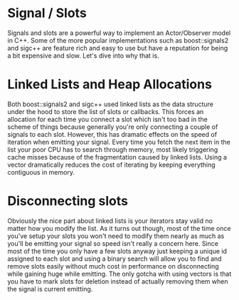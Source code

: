 # Signal / Slots

Signals and slots are a powerful way to implement an Actor/Observer model in C++. Some of the more popular implementations such as boost::signals2 and sigc++ are feature rich and easy to use but have a reputation for being a bit expensive and slow. Let's dive into why that is.

# Linked Lists and Heap Allocations
Both boost::signals2 and sigc++ used linked lists as the data structure under
the hood to store the list of slots or callbacks. This forces an allocation for
each time you connect a slot which isn't too bad in the scheme of things
because generally you're only connecting a couple of signals to each slot.
However, this has dramatic effects on the speed of iteration when emitting your
signal. Every time you fetch the next item in the list your poor CPU has to
search through memory, most likely triggering cache misses because of the
fragmentation caused by linked lists. Using a vector dramatically reduces the
cost of iterating by keeping everything contiguous in memory. 

# Disconnecting slots
Obviously the nice part about linked lists is your iterators stay valid no
matter how you modify the list. As it turns out though, most of the time once
you've setup your slots you won't need to modify them nearly as much as you'll
be emitting your signal so speed isn't really a concern here. Since most of the
time you only have a few slots anyway just keeping a unique id assigned to each
slot and using a binary search will allow you to find and remove slots easily
without much cost in performance on disconnecting while gaining huge while
emitting. The only gotcha with using vectors is that you have to mark slots for
deletion instead of actually removing them when the signal is current emitting.


